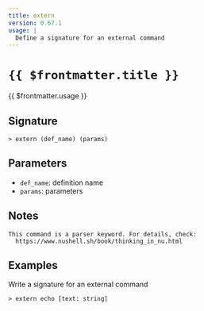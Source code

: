 ```yaml
---
title: extern
version: 0.67.1
usage: |
  Define a signature for an external command
---
```


# <code>{{ $frontmatter.title }}</code>

<div style='white-space: pre-wrap;'>{{ $frontmatter.usage }}</div>

## Signature

```> extern (def_name) (params)```

## Parameters

 -  `def_name`: definition name
 -  `params`: parameters

## Notes
```text
This command is a parser keyword. For details, check:
  https://www.nushell.sh/book/thinking_in_nu.html
```
## Examples

Write a signature for an external command
```shell
> extern echo [text: string]
```
